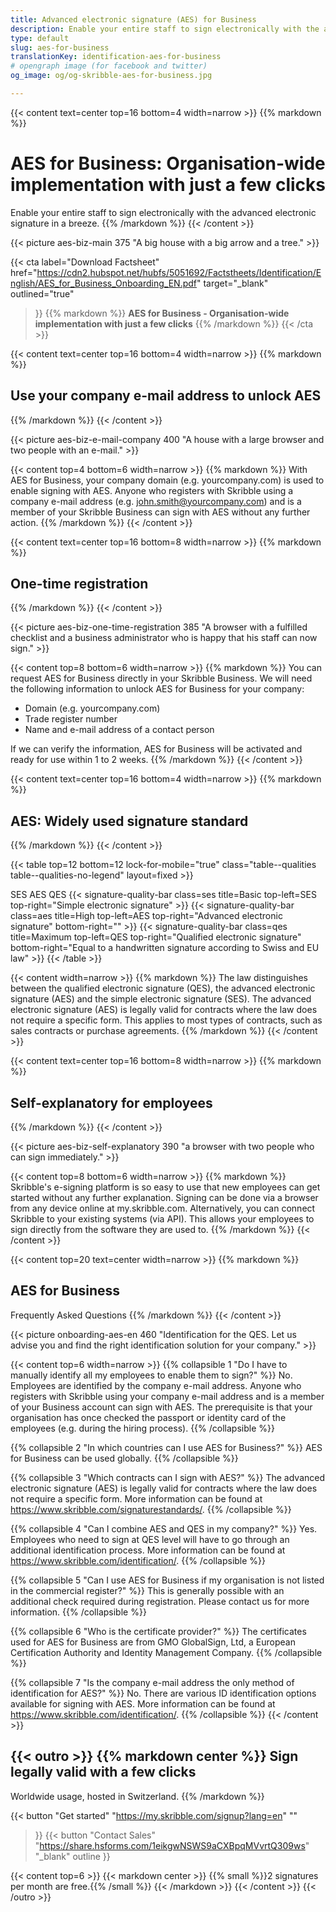 ```yaml
---
title: Advanced electronic signature (AES) for Business
description: Enable your entire staff to sign electronically with the advanced electronic signature in a breeze.
type: default
slug: aes-for-business
translationKey: identification-aes-for-business
# opengraph image (for facebook and twitter)
og_image: og/og-skribble-aes-for-business.jpg

---
```


{{< content text=center top=16 bottom=4 width=narrow >}}
{{% markdown %}}
# AES for Business: Organisation-wide implementation with just a few clicks
Enable your entire staff to sign electronically with the advanced electronic signature in a breeze.
{{% /markdown %}}
{{< /content >}}

{{< picture aes-biz-main 375 "A big house with a big arrow and a tree." >}}

{{< cta
  label="Download Factsheet"
  href="https://cdn2.hubspot.net/hubfs/5051692/Factstheets/Identification/English/AES_for_Business_Onboarding_EN.pdf"
  target="_blank"
  outlined="true"
>}}
{{% markdown %}}
**AES for Business - Organisation-wide
implementation with just a few clicks**
{{% /markdown %}}
{{< /cta >}}

[//]: # (--------------------------------------------------------------------------------------------------------------)

{{< content text=center top=16 bottom=4 width=narrow >}}
{{% markdown %}}
## Use your company e-mail address to unlock AES
{{% /markdown %}}
{{< /content >}}

{{< picture aes-biz-e-mail-company 400 "A house with a large browser and two people with an e-mail." >}}

{{< content top=4 bottom=6 width=narrow >}}
{{% markdown %}}
With AES for Business, your company domain (e.g. yourcompany.com) is used to enable signing with AES. Anyone who registers with Skribble using a company e-mail address (e.g. john.smith@yourcompany.com) and is a member of your Skribble Business can sign with AES without any further action.
{{% /markdown %}}
{{< /content >}}

[//]: # (--------------------------------------------------------------------------------------------------------------)

{{< content text=center top=16 bottom=8 width=narrow >}}
{{% markdown %}}
## One-time registration
{{% /markdown %}}
{{< /content >}}

{{< picture aes-biz-one-time-registration 385 "A browser with a fulfilled checklist and a business administrator who is happy that his staff can now sign." >}}

{{< content top=8 bottom=6 width=narrow >}}
{{% markdown %}}
You can request AES for Business directly in your Skribble Business. We will need the following information to unlock AES for Business for your company:
- Domain (e.g. yourcompany.com)
- Trade register number
- Name and e-mail address of a contact person

If we can verify the information, AES for Business will be activated and ready for use within 1 to 2 weeks. 
{{% /markdown %}}
{{< /content >}}

[//]: # (--------------------------------------------------------------------------------------------------------------)

{{< content text=center top=16 bottom=4 width=narrow >}}
{{% markdown %}}
## AES: Widely used signature standard
{{% /markdown %}}
{{< /content >}}

{{< table top=12 bottom=12 lock-for-mobile="true" class="table--qualities table--qualities-no-legend" layout=fixed >}}
<thead>
  <tr>
    <th scope="col"></th>
    <th scope="col">SES</th>
    <th scope="col">AES</th>
    <th scope="col">QES</th>
  </tr>
</thead>
<tbody>
  <tr>
    <th scope="row"></th>
    <td class="signature-quality-bar">
      {{< signature-quality-bar
        class=ses
        title=Basic
        top-left=SES
        top-right="Simple electronic signature"
      >}}
    </td>
    <td class="signature-quality-bar">
      {{< signature-quality-bar
        class=aes
        title=High
        top-left=AES
        top-right="Advanced electronic signature"
        bottom-right=""
      >}}
    </td>
    <td class="signature-quality-bar">
      {{< signature-quality-bar
        class=qes
        title=Maximum
        top-left=QES
        top-right="Qualified electronic signature"
        bottom-right="Equal to a handwritten signature according to Swiss and EU law"
      >}}
    </td>
  </tr>
  <tr>
    <th scope="row"></th>
  </tr>
</tbody>
{{< /table >}}

{{< content width=narrow >}}
{{% markdown %}}
The law distinguishes between the qualified electronic signature (QES), the advanced electronic signature (AES) and the simple electronic signature (SES). The advanced electronic signature (AES) is legally valid for contracts where the law does not require a specific form. This applies to most types of contracts, such as sales contracts or purchase agreements.
{{% /markdown %}}
{{< /content >}}

[//]: # (--------------------------------------------------------------------------------------------------------------)

{{< content text=center top=16 bottom=8 width=narrow >}}
{{% markdown %}}
## Self-explanatory for employees
{{% /markdown %}}
{{< /content >}}

{{< picture aes-biz-self-explanatory 390 "a browser with two people who can sign immediately." >}}

{{< content top=8 bottom=6 width=narrow >}}
{{% markdown %}}
Skribble's e-signing platform is so easy to use that new employees can get started without any further explanation. Signing can be done via a browser from any device online at my.skribble.com. Alternatively, you can connect Skribble to your existing systems (via API). This allows your employees to sign directly from the software they are used to.
{{% /markdown %}}
{{< /content >}}


[//]: # (--------------------------------------------------------------------------------------------------------------)

{{< content top=20 text=center width=narrow >}}
{{% markdown %}}
## AES for Business
Frequently Asked Questions
{{% /markdown %}}
{{< /content >}}

{{< picture onboarding-aes-en 460 "Identification for the QES. Let us advise you and find the right identification solution for your company." >}}

{{< content top=6 width=narrow >}}
{{% collapsible 1 "Do I have to manually identify all my employees to enable them to sign?" %}}
No. Employees are identified by the company e-mail address. Anyone who registers with Skribble using your company e-mail address and is a member of your Business account can sign with AES. The prerequisite is that your organisation has once checked the passport or identity card of the employees (e.g. during the hiring process).
{{% /collapsible %}}

{{% collapsible 2 "In which countries can I use AES for Business?" %}}
AES for Business can be used globally.
{{% /collapsible %}}

{{% collapsible 3 "Which contracts can I sign with AES?" %}}
The advanced electronic signature (AES) is legally valid for contracts where the law does not require a specific form. More information can be found at https://www.skribble.com/signaturestandards/. 
{{% /collapsible %}}

{{% collapsible 4 "Can I combine AES and QES in my company?" %}}
Yes. Employees who need to sign at QES level will have to go through an additional identification process. More information can be found at https://www.skribble.com/identification/.
{{% /collapsible %}}

{{% collapsible 5 "Can I use AES for Business if my organisation is not listed in the commercial register?" %}}
This is generally possible with an additional check required during registration. Please contact us for more information.
{{% /collapsible %}}

{{% collapsible 6 "Who is the certificate provider?" %}}
The certificates used for AES for Business are from GMO GlobalSign, Ltd, a European Certification Authority and Identity Management Company. 
{{% /collapsible %}}

{{% collapsible 7 "Is the company e-mail address the only method of identification for AES?" %}}
No. There are various ID identification options available for signing with AES. More information can be found at https://www.skribble.com/identification/.
{{% /collapsible %}}
{{< /content >}}


[//]: # (--------------------------------------------------------------------------------------------------------------)

{{< outro >}}
{{% markdown center %}}
Sign legally valid with 
a few clicks
---
Worldwide usage, hosted in Switzerland.
{{% /markdown %}}

{{< button
  "Get started"
  "https://my.skribble.com/signup?lang=en"
  ""
>}}
{{< button
  "Contact Sales"
  "https://share.hsforms.com/1eikgwNSWS9aCXBpqMVvrtQ309ws"
  "_blank"
  outline
>}}

{{< content top=6 >}}
{{< markdown center >}}
{{% small %}}2 signatures per month are free.{{% /small %}} 
{{< /markdown >}}
{{< /content >}}
{{< /outro >}}
